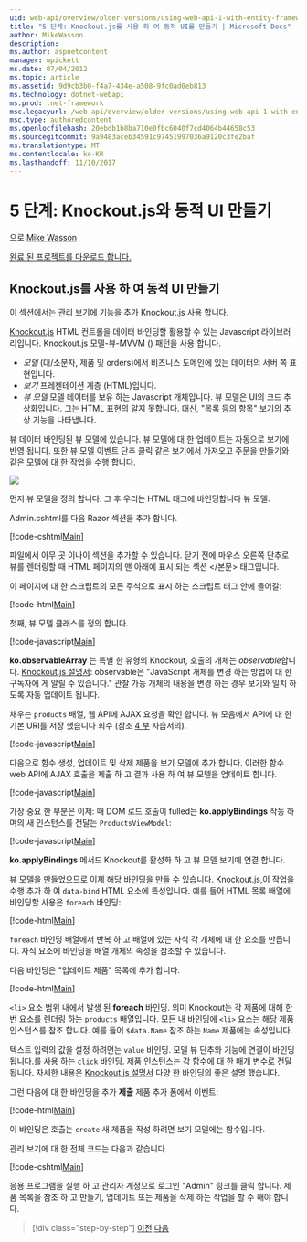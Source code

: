 ```yaml
---
uid: web-api/overview/older-versions/using-web-api-1-with-entity-framework-5/using-web-api-with-entity-framework-part-5
title: "5 단계: Knockout.js를 사용 하 여 동적 UI를 만들기 | Microsoft Docs"
author: MikeWasson
description: 
ms.author: aspnetcontent
manager: wpickett
ms.date: 07/04/2012
ms.topic: article
ms.assetid: 9d9cb3b0-f4a7-434e-a508-9fc0ad0eb813
ms.technology: dotnet-webapi
ms.prod: .net-framework
msc.legacyurl: /web-api/overview/older-versions/using-web-api-1-with-entity-framework-5/using-web-api-with-entity-framework-part-5
msc.type: authoredcontent
ms.openlocfilehash: 20ebdb1b8ba710e0fbc6040f7cd4064b44658c53
ms.sourcegitcommit: 9a9483aceb34591c97451997036a9120c3fe2baf
ms.translationtype: MT
ms.contentlocale: ko-KR
ms.lasthandoff: 11/10/2017
---
```

<a name="part-5-creating-a-dynamic-ui-with-knockoutjs"></a>5 단계: Knockout.js와 동적 UI 만들기
====================
으로 [Mike Wasson](https://github.com/MikeWasson)

[완료 된 프로젝트를 다운로드 합니다.](http://code.msdn.microsoft.com/ASP-NET-Web-API-with-afa30545)

## <a name="creating-a-dynamic-ui-with-knockoutjs"></a>Knockout.js를 사용 하 여 동적 UI 만들기

이 섹션에서는 관리 보기에 기능을 추가 Knockout.js 사용 합니다.

[Knockout.js](http://knockoutjs.com/) HTML 컨트롤을 데이터 바인딩할 활용할 수 있는 Javascript 라이브러리입니다. Knockout.js 모델-뷰-MVVM () 패턴을 사용 합니다.

- *모델* (대/소문자, 제품 및 orders)에서 비즈니스 도메인에 있는 데이터의 서버 쪽 표현입니다.
- *보기* 프레젠테이션 계층 (HTML)입니다.
- *뷰 모델* 모델 데이터를 보유 하는 Javascript 개체입니다. 뷰 모델은 UI의 코드 추상화입니다. 그는 HTML 표현의 알지 못합니다. 대신, "목록 등의 항목" 보기의 추상 기능을 나타냅니다.

뷰 데이터 바인딩된 뷰 모델에 있습니다. 뷰 모델에 대 한 업데이트는 자동으로 보기에 반영 됩니다. 또한 뷰 모델 이벤트 단추 클릭 같은 보기에서 가져오고 주문을 만들기와 같은 모델에 대 한 작업을 수행 합니다.

![](using-web-api-with-entity-framework-part-5/_static/image1.png)

먼저 뷰 모델을 정의 합니다. 그 후 우리는 HTML 태그에 바인딩합니다 뷰 모델.

Admin.cshtml를 다음 Razor 섹션을 추가 합니다.

[!code-cshtml[Main](using-web-api-with-entity-framework-part-5/samples/sample1.cshtml)]

파일에서 아무 곳 이나이 섹션을 추가할 수 있습니다. 닫기 전에 마우스 오른쪽 단추로 뷰를 렌더링할 때 HTML 페이지의 맨 아래에 표시 되는 섹션 &lt;/본문&gt; 태그입니다.

이 페이지에 대 한 스크립트의 모든 주석으로 표시 하는 스크립트 태그 안에 들어갈:

[!code-html[Main](using-web-api-with-entity-framework-part-5/samples/sample2.html)]

첫째, 뷰 모델 클래스를 정의 합니다.

[!code-javascript[Main](using-web-api-with-entity-framework-part-5/samples/sample3.js)]

**ko.observableArray** 는 특별 한 유형의 Knockout, 호출의 개체는 *observable*합니다. [Knockout.js 설명서](http://knockoutjs.com/documentation/observables.html): observable은 "JavaScript 개체를 변경 하는 방법에 대 한 구독자에 게 알릴 수 있습니다." 관찰 가능 개체의 내용을 변경 하는 경우 보기와 일치 하도록 자동 업데이트 됩니다.

채우는 `products` 배열, 웹 API에 AJAX 요청을 확인 합니다. 뷰 모음에서 API에 대 한 기본 URI를 저장 했습니다 회수 (참조 [4 부](using-web-api-with-entity-framework-part-4.md) 자습서의).

[!code-javascript[Main](using-web-api-with-entity-framework-part-5/samples/sample4.js?highlight=5)]

다음으로 함수 생성, 업데이트 및 삭제 제품을 보기 모델에 추가 합니다. 이러한 함수 web API에 AJAX 호출을 제출 하 고 결과 사용 하 여 뷰 모델을 업데이트 합니다.

[!code-javascript[Main](using-web-api-with-entity-framework-part-5/samples/sample5.js?highlight=7)]

가장 중요 한 부분은 이제: 때 DOM 로드 호출이 fulled는 **ko.applyBindings** 작동 하며의 새 인스턴스를 전달는 `ProductsViewModel`:

[!code-javascript[Main](using-web-api-with-entity-framework-part-5/samples/sample6.js)]

**ko.applyBindings** 메서드 Knockout를 활성화 하 고 뷰 모델 보기에 연결 합니다.

뷰 모델을 만들었으므로 이제 해당 바인딩을 만들 수 있습니다. Knockout.js,이 작업을 수행 추가 하 여 `data-bind` HTML 요소에 특성입니다. 예를 들어 HTML 목록 배열에 바인딩할 사용은 `foreach` 바인딩:

[!code-html[Main](using-web-api-with-entity-framework-part-5/samples/sample7.html?highlight=1)]

`foreach` 바인딩 배열에서 반복 하 고 배열에 있는 자식 각 개체에 대 한 요소를 만듭니다. 자식 요소에 바인딩을 배열 개체의 속성을 참조할 수 있습니다.

다음 바인딩은 "업데이트 제품" 목록에 추가 합니다.

[!code-html[Main](using-web-api-with-entity-framework-part-5/samples/sample8.html)]

`<li>` 요소 범위 내에서 발생 된 **foreach** 바인딩. 의미 Knockout는 각 제품에 대해 한 번 요소를 렌더링 하는 `products` 배열입니다. 모든 내 바인딩에 `<li>` 요소는 해당 제품 인스턴스를 참조 합니다. 예를 들어 `$data.Name` 참조 하는 `Name` 제품에는 속성입니다.

텍스트 입력의 값을 설정 하려면는 `value` 바인딩. 모델 뷰 단추와 기능에 연결이 바인딩됩니다.를 사용 하는 `click` 바인딩. 제품 인스턴스는 각 함수에 대 한 매개 변수로 전달 됩니다. 자세한 내용은 [Knockout.js 설명서](http://knockoutjs.com/documentation/observables.html) 다양 한 바인딩의 좋은 설명 했습니다.

그런 다음에 대 한 바인딩을 추가 **제출** 제품 추가 폼에서 이벤트:

[!code-html[Main](using-web-api-with-entity-framework-part-5/samples/sample9.html)]

이 바인딩은 호출는 `create` 새 제품을 작성 하려면 보기 모델에는 함수입니다.

관리 보기에 대 한 전체 코드는 다음과 같습니다.

[!code-cshtml[Main](using-web-api-with-entity-framework-part-5/samples/sample10.cshtml)]

응용 프로그램을 실행 하 고 관리자 계정으로 로그인 "Admin" 링크를 클릭 합니다. 제품 목록을 참조 하 고 만들기, 업데이트 또는 제품을 삭제 하는 작업을 할 수 해야 합니다.

>[!div class="step-by-step"]
[이전](using-web-api-with-entity-framework-part-4.md)
[다음](using-web-api-with-entity-framework-part-6.md)

